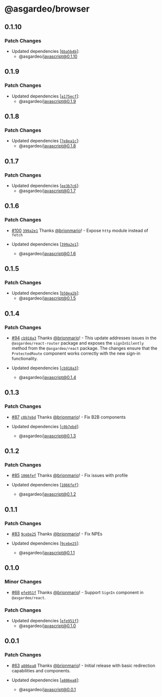 # @asgardeo/browser

## 0.1.10

### Patch Changes

- Updated dependencies
  [[`6ba5b4b`](https://github.com/asgardeo/javascript/commit/6ba5b4bed7e6d64fbedb7d9099ce8126c58de7eb)]:
  - @asgardeo/javascript@0.1.10

## 0.1.9

### Patch Changes

- Updated dependencies
  [[`a175ecf`](https://github.com/asgardeo/javascript/commit/a175ecf37a89e7c03e3fd45bb92a684c18dc5cf3)]:
  - @asgardeo/javascript@0.1.9

## 0.1.8

### Patch Changes

- Updated dependencies
  [[`7e8ea1c`](https://github.com/asgardeo/javascript/commit/7e8ea1ca9219c1c95404933e8261b2abfbcad767)]:
  - @asgardeo/javascript@0.1.8

## 0.1.7

### Patch Changes

- Updated dependencies
  [[`ee3b7c6`](https://github.com/asgardeo/javascript/commit/ee3b7c669dc4a3c401569ed2b1861256d8df90da)]:
  - @asgardeo/javascript@0.1.7

## 0.1.6

### Patch Changes

- [#100](https://github.com/asgardeo/javascript/pull/100)
  [`399a2e1`](https://github.com/asgardeo/javascript/commit/399a2e14473c545a3c549aa626a028f1640f227f) Thanks
  [@brionmario](https://github.com/brionmario)! - Expose `http` module instead of `fetch`

- Updated dependencies
  [[`399a2e1`](https://github.com/asgardeo/javascript/commit/399a2e14473c545a3c549aa626a028f1640f227f)]:
  - @asgardeo/javascript@0.1.6

## 0.1.5

### Patch Changes

- Updated dependencies
  [[`b50ea2b`](https://github.com/asgardeo/javascript/commit/b50ea2b5be3f8a8056fe64edd2b09cba8ee69691)]:
  - @asgardeo/javascript@0.1.5

## 0.1.4

### Patch Changes

- [#94](https://github.com/asgardeo/javascript/pull/94)
  [`cb918a3`](https://github.com/asgardeo/javascript/commit/cb918a30a4c195f0ca06f672d6146bbe4d555f27) Thanks
  [@brionmario](https://github.com/brionmario)! - This update addresses issues in the `@asgardeo/react-router` package
  and exposes the `signInSilently` method from the `@asgardeo/react` package. The changes ensure that the
  `ProtectedRoute` component works correctly with the new sign-in functionality.

- Updated dependencies
  [[`cb918a3`](https://github.com/asgardeo/javascript/commit/cb918a30a4c195f0ca06f672d6146bbe4d555f27)]:
  - @asgardeo/javascript@0.1.4

## 0.1.3

### Patch Changes

- [#87](https://github.com/asgardeo/javascript/pull/87)
  [`c0b7ebd`](https://github.com/asgardeo/javascript/commit/c0b7ebd71adb258d3df9fc336dfcb122e6ff6434) Thanks
  [@brionmario](https://github.com/brionmario)! - Fix B2B components

- Updated dependencies
  [[`c0b7ebd`](https://github.com/asgardeo/javascript/commit/c0b7ebd71adb258d3df9fc336dfcb122e6ff6434)]:
  - @asgardeo/javascript@0.1.3

## 0.1.2

### Patch Changes

- [#85](https://github.com/asgardeo/javascript/pull/85)
  [`1066fef`](https://github.com/asgardeo/javascript/commit/1066fefa855aa646b3026f6e682657e3980ca99b) Thanks
  [@brionmario](https://github.com/brionmario)! - Fix issues with profile

- Updated dependencies
  [[`1066fef`](https://github.com/asgardeo/javascript/commit/1066fefa855aa646b3026f6e682657e3980ca99b)]:
  - @asgardeo/javascript@0.1.2

## 0.1.1

### Patch Changes

- [#83](https://github.com/asgardeo/javascript/pull/83)
  [`9cebe25`](https://github.com/asgardeo/javascript/commit/9cebe25b74c6429794ee583cd7f110f0a951851f) Thanks
  [@brionmario](https://github.com/brionmario)! - Fix NPEs

- Updated dependencies
  [[`9cebe25`](https://github.com/asgardeo/javascript/commit/9cebe25b74c6429794ee583cd7f110f0a951851f)]:
  - @asgardeo/javascript@0.1.1

## 0.1.0

### Minor Changes

- [#68](https://github.com/asgardeo/javascript/pull/68)
  [`efe951f`](https://github.com/asgardeo/javascript/commit/efe951f3dd45a477360b5a3a16990a78dc26982f) Thanks
  [@brionmario](https://github.com/brionmario)! - Support `SignIn` component in `@asgardeo/react`.

### Patch Changes

- Updated dependencies
  [[`efe951f`](https://github.com/asgardeo/javascript/commit/efe951f3dd45a477360b5a3a16990a78dc26982f)]:
  - @asgardeo/javascript@0.1.0

## 0.0.1

### Patch Changes

- [#63](https://github.com/asgardeo/javascript/pull/63)
  [`a806ea8`](https://github.com/asgardeo/javascript/commit/a806ea83e1be5dbb13119b4ded21b26186fb72ef) Thanks
  [@brionmario](https://github.com/brionmario)! - Initial release with basic redirection capabilities and components.

- Updated dependencies
  [[`a806ea8`](https://github.com/asgardeo/javascript/commit/a806ea83e1be5dbb13119b4ded21b26186fb72ef)]:
  - @asgardeo/javascript@0.0.1
